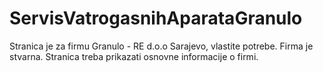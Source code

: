 # ServisVatrogasnihAparataGranulo
Stranica je za firmu Granulo - RE d.o.o Sarajevo, vlastite potrebe. Firma je stvarna.
Stranica treba prikazati osnovne informacije o firmi.
